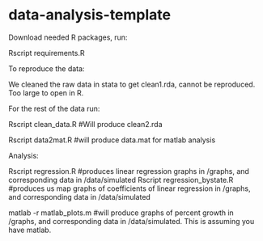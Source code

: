 data-analysis-template
======================
Download needed R packages, run:

Rscript requirements.R


To reproduce the data:

We cleaned the raw data in stata to get clean1.rda, cannot be reproduced. Too large to open in R.


For the rest of the data run:

Rscript clean_data.R #Will produce clean2.rda

Rscript data2mat.R #will produce data.mat for matlab analysis


Analysis:

Rscript regression.R #produces linear regression graphs in /graphs, and corresponding data in /data/simulated
Rscript regression_bystate.R #produces us map graphs of coefficients of linear regression in /graphs, and corresponding data in /data/simulated

matlab -r matlab_plots.m #will produce graphs of percent growth in /graphs, and corresponding data in /data/simulated. This is assuming you have matlab.
